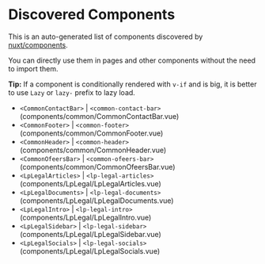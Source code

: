 # Discovered Components

This is an auto-generated list of components discovered by [nuxt/components](https://github.com/nuxt/components).

You can directly use them in pages and other components without the need to import them.

**Tip:** If a component is conditionally rendered with `v-if` and is big, it is better to use `Lazy` or `lazy-` prefix to lazy load.

- `<CommonContactBar>` | `<common-contact-bar>` (components/common/CommonContactBar.vue)
- `<CommonFooter>` | `<common-footer>` (components/common/CommonFooter.vue)
- `<CommonHeader>` | `<common-header>` (components/common/CommonHeader.vue)
- `<CommonOfeersBar>` | `<common-ofeers-bar>` (components/common/CommonOfeersBar.vue)
- `<LpLegalArticles>` | `<lp-legal-articles>` (components/LpLegal/LpLegalArticles.vue)
- `<LpLegalDocuments>` | `<lp-legal-documents>` (components/LpLegal/LpLegalDocuments.vue)
- `<LpLegalIntro>` | `<lp-legal-intro>` (components/LpLegal/LpLegalIntro.vue)
- `<LpLegalSidebar>` | `<lp-legal-sidebar>` (components/LpLegal/LpLegalSidebar.vue)
- `<LpLegalSocials>` | `<lp-legal-socials>` (components/LpLegal/LpLegalSocials.vue)

